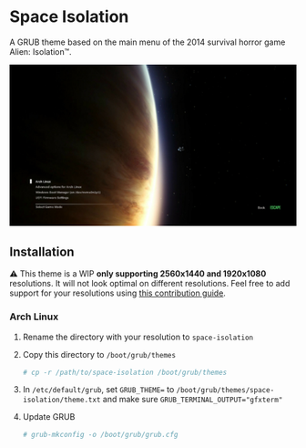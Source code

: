 # Space Isolation
A GRUB theme based on the main menu of the 2014 survival horror game Alien: Isolation™.

![Preview](preview.jpg "Space Isolation GRUB2 Theme Preview")

## Installation
⚠️ This theme is a WIP **only supporting 2560x1440 and 1920x1080** resolutions. It will not look optimal on different resolutions. Feel free to add support for your resolutions using [this contribution guide](CONTRIBUTING).

### Arch Linux
1. Rename the directory with your resolution to `space-isolation`
2. Copy this directory to `/boot/grub/themes`
    ```zsh
    # cp -r /path/to/space-isolation /boot/grub/themes
    ```

2. In `/etc/default/grub`, set `GRUB_THEME=` to `/boot/grub/themes/space-isolation/theme.txt` and make sure `GRUB_TERMINAL_OUTPUT="gfxterm"`
3. Update GRUB
    ```zsh
    # grub-mkconfig -o /boot/grub/grub.cfg 
    ```
